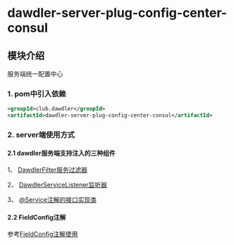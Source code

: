 # dawdler-server-plug-config-center-consul

## 模块介绍

服务端统一配置中心

### 1. pom中引入依赖

```xml
<groupId>club.dawdler</groupId>
<artifactId>dawdler-server-plug-config-center-consul</artifactId>
```

### 2. server端使用方式

#### 2.1 dawdler服务端支持注入的三种组件

1、 [DawdlerFilter服务过滤器](../../../dawdler-server/README.md#4-dawdler服务过滤器)

2、 [DawdlerServiceListener监听器](../../../dawdler-server/README.md#3-dawdler服务器启动销毁监听器)

3、 [@Service注解的接口实现类](../../../dawdler-service-plug/dawdler-service-core/README.md#2-service说明)

#### 2.2 FieldConfig注解

参考[FieldConfig注解使用](../../dawdler-config-center-core/README.md#1-FieldConfig注解)

